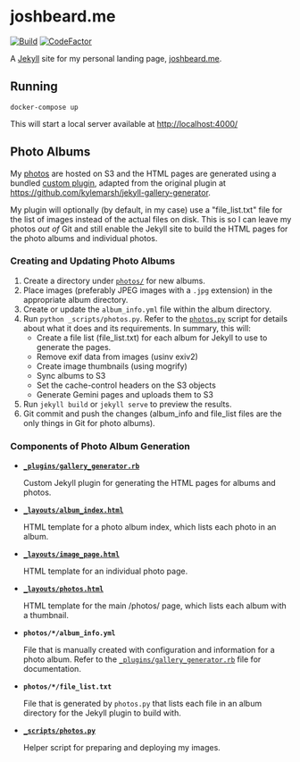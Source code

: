 # joshbeard.me

[![Build](https://github.com/joshbeard/joshbeard.me-website/actions/workflows/build-deploy.yml/badge.svg)](https://github.com/joshbeard/joshbeard.me-website/actions/workflows/build-deploy.yml)
[![CodeFactor](https://www.codefactor.io/repository/github/joshbeard/joshbeard.me-website/badge/master)](https://www.codefactor.io/repository/github/joshbeard/joshbeard.me-website/overview/master)

A [Jekyll](https://jekyllrb.com/) site for my personal landing page,
[joshbeard.me](https://joshbeard.me).

## Running

```shell
docker-compose up
```

This will start a local server available at <http://localhost:4000/>

## Photo Albums

My [photos](https://joshbeard.me/photos) are hosted on S3 and the HTML pages
are generated using a bundled [custom plugin](_plugins/gallery_generator.rb),
adapted from the original plugin at <https://github.com/kylemarsh/jekyll-gallery-generator>.

My plugin will optionally (by default, in my case) use a "file_list.txt" file
for the list of images instead of the actual files on disk. This is so I can
leave my photos _out of_ Git and still enable the Jekyll site to build the HTML
pages for the photo albums and individual photos.

### Creating and Updating Photo Albums

1. Create a directory under [`photos/`](photos/) for new albums.
2. Place images (preferably JPEG images with a `.jpg` extension) in the appropriate album directory.
3. Create or update the `album_info.yml` file within the album directory.
4. Run `python _scripts/photos.py`. Refer to the
   [`photos.py`](_scripts/photos.py) script for details about what it does and its
   requirements. In summary, this will:
     * Create a file list (file_list.txt) for each album for Jekyll to use to
       generate the pages.
     * Remove exif data from images (usinv exiv2)
     * Create image thumbnails (using mogrify)
     * Sync albums to S3
     * Set the cache-control headers on the S3 objects
     * Generate Gemini pages and uploads them to S3
5. Run `jekyll build` or `jekyll serve` to preview the results.
6. Git commit and push the changes (album_info and file_list files are the only
   things in Git for photo albums).

### Components of Photo Album Generation

* __[`_plugins/gallery_generator.rb`](_plugins/gallery_generator.rb)__

  Custom Jekyll plugin for generating the HTML pages for albums and photos.

* __[`_layouts/album_index.html`](_layouts/album_index.html)__

  HTML template for a photo album index, which lists each photo in an album.

* __[`_layouts/image_page.html`](_layouts/image_page.html)__

  HTML template for an individual photo page.

* __[`_layouts/photos.html`](_layouts/photos.html)__

  HTML template for the main /photos/ page, which lists each album with a
  thumbnail.

* __`photos/*/album_info.yml`__

  File that is manually created with configuration and information for a photo
  album. Refer to the
  [`_plugins/gallery_generator.rb`](_plugins/gallery_generator.rb) file for
  documentation.

* __`photos/*/file_list.txt`__

  File that is generated by `photos.py` that lists each file in an album
  directory for the Jekyll plugin to build with.

* __[`_scripts/photos.py`](_scripts/photos.py)__

  Helper script for preparing and deploying my images.
